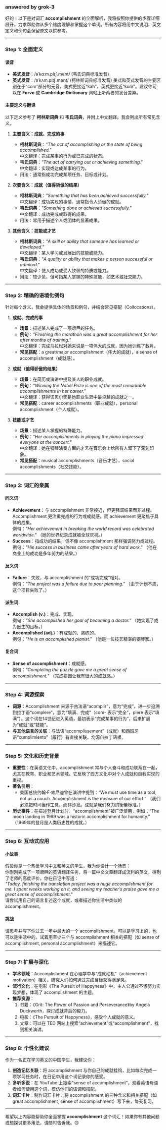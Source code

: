 ### answered by grok-3
好的！以下是对词汇 **accomplishment** 的全面解析，我将按照你提供的步骤详细展开，力求帮助你从多个维度理解和掌握这个单词。所有内容将用中文说明，英文定义和例句会保留原文以供参考。

---

### **Step 1: 全面定义**

#### **读音**
- **美式发音**：/əˈkɑːm.plɪʃ.mənt/ (韦氏词典标准发音)
- **英式发音**：/əˈkʌm.plɪʃ.mənt/ (柯林斯词典标准发音)
美式和英式发音的主要区别在于“com”部分的元音，美式更接近“kah”，英式更接近“kum”。建议你可以在 **Forvo** 或 **Cambridge Dictionary** 网站上听两者的发音差异。

#### **主要定义与翻译**
以下定义参考了 **柯林斯词典** 和 **韦氏词典**，并附上中文翻译。我会列出所有常见含义。

1. **主要含义：成就、完成的事**
   - **柯林斯词典**：*"The act of accomplishing or the state of being accomplished."*  
     中文翻译：完成某事的行为或已完成的状态。
   - **韦氏词典**：*"The act of carrying out or achieving something."*  
     中文翻译：实现或达成某事的行为。
   - 用法：通常指成功完成某项任务、目标或计划。

2. **次要含义：成就（值得骄傲的结果）**
   - **柯林斯词典**：*"Something that has been achieved successfully."*  
     中文翻译：成功实现的事情，通常指令人骄傲的成就。
   - **韦氏词典**：*"Something done or achieved successfully."*  
     中文翻译：成功完成或取得的成果。
   - 用法：常用于描述个人或团体的显著成果。

3. **其他含义：技能或才艺**
   - **柯林斯词典**：*"A skill or ability that someone has learned or developed."*  
     中文翻译：某人学习或发展出的技能或能力。
   - **韦氏词典**：*"A quality or ability that makes a person successful or admired."*  
     中文翻译：使人成功或受人钦佩的特质或能力。
   - 用法：较少见，但可指某人掌握的特殊技能，如艺术或社交能力。

---

### **Step 2: 精确的语境化例句**

针对每个含义，我会提供具体的场景和例句，并结合常见搭配（Collocations）。

1. **成就、完成的事**
   - **场景**：描述某人完成了一项艰巨的任务。
   - **例句**：*"Finishing the marathon was a great accomplishment for her after months of training."*  
     中文翻译：完成马拉松对她来说是一项伟大的成就，因为她训练了数月。
   - **常见搭配**：a great/major accomplishment（伟大的成就），a sense of accomplishment（成就感）。

2. **成就（值得骄傲的结果）**
   - **场景**：在简历或演讲中提及某人的职业成就。
   - **例句**：*"Winning the Nobel Prize is one of the most remarkable accomplishments in her career."*  
     中文翻译：获得诺贝尔奖是她职业生涯中最卓越的成就之一。
   - **常见搭配**：career accomplishments（职业成就），personal accomplishment（个人成就）。

3. **技能或才艺**
   - **场景**：描述某人掌握的特殊能力。
   - **例句**：*"Her accomplishments in playing the piano impressed everyone at the concert."*  
     中文翻译：她在钢琴演奏方面的才艺在音乐会上给所有人留下了深刻印象。
   - **常见搭配**：musical accomplishments（音乐才艺），social accomplishments（社交技能）。

---

### **Step 3: 词汇的亲属**

#### **同义词**
- **Achievement**：与 accomplishment 非常接近，但更强调结果而非过程。Accomplishment 更注重完成的行为或成就感，而 achievement 更聚焦于具体的成果。  
  例句：*"Her achievement in breaking the world record was celebrated worldwide."* （她的世界纪录成就被全球庆祝。）
- **Success**：指成功的结果，但不像 accomplishment 那样强调努力或过程。  
  例句：*"His success in business came after years of hard work."* （他在商业上的成功是多年努力的结果。）

#### **反义词**
- **Failure**：失败，与 accomplishment 的“成功完成”相对。  
  例句：*"The project was a failure due to poor planning."* （由于计划不周，这个项目失败了。）

#### **派生词**
- **Accomplish (v.)**：完成、实现。  
  例句：*"She accomplished her goal of becoming a doctor."* （她实现了成为医生的目标。）
- **Accomplished (adj.)**：有成就的、熟练的。  
  例句：*"He is an accomplished pianist."* （他是一位技艺精湛的钢琴家。）

#### **复合词**
- **Sense of accomplishment**：成就感。  
  例句：*"Completing the puzzle gave me a great sense of accomplishment."* （完成拼图让我有很大的成就感。）

---

### **Step 4: 词源探索**

- **词源**：Accomplishment 来源于古法语“acomplir”，意为“完成”，进一步追溯到拉丁语“complere”，意为“填满、完成”（com- 表示“完全”，plere 表示“填满”）。这个词在14世纪进入英语，最初表示“完成某事的行为”，后来扩展为“成就”或“技能”。
- **与其他语言的关联**：与法语“accomplissement”（成就）和西班牙语“cumplimiento”（履行）有直接关联，均源自拉丁语根。

---

### **Step 5: 文化和历史背景**

- **重要性**：在英语文化中，accomplishment 常与个人奋斗和成功联系在一起，尤其在教育、职业和艺术领域。它反映了西方文化中对个人成就和自我实现的重视。
- **著名引用**：
  - 美国总统约翰·F·肯尼迪曾在演讲中提到：“We must use time as a tool, not as a couch. Accomplishment is the measure of our effort.” （我们必须把时间当作工具，而非沙发。成就是我们努力的衡量标准。）
- **历史事件**：在描述登月计划时，“accomplishment”被广泛使用，例如：“The moon landing in 1969 was a historic accomplishment for humanity.” （1969年的登月是人类历史性的成就。）

---

### **Step 6: 互动式应用**

#### **小故事**
假设你是一个热爱学习中文和英文的学生，我为你设计一个场景：  
你刚刚完成了一项艰巨的英语翻译任务，将一篇中文文章翻译成流利的英文，得到了老师的高度评价。你在日记中写道：  
*"Today, finishing the translation project was a huge accomplishment for me. I spent weeks working on it, and seeing my teacher’s praise gave me a great sense of accomplishment."*  
请尝试用自己的语言复述这个成就，或者描述你生活中类似的 accomplishment。

#### **挑战**
请思考并写下你过去一年中最大的一个 accomplishment，可以是学习上的，也可以是生活中的。试着用至少三个与 accomplishment 相关的搭配（如 sense of accomplishment, personal accomplishment）来描述它。

---

### **Step 7: 扩展与深化**

- **学术领域**：Accomplishment 在心理学中与“成就动机”（achievement motivation）相关，研究人们如何通过完成目标获得满足感。
- **流行文化**：在电影《The Pursuit of Happyness》中，主人公通过不懈努力实现梦想，体现了 accomplishment 的主题。
- **推荐资源**：
  1. 书籍：《Grit: The Power of Passion and Perseverance》by Angela Duckworth，探讨成就背后的毅力。
  2. 电影：《The Pursuit of Happyness》，感受个人成就的意义。
  3. 文章：可以在 TED 网站上搜索“achievement”或“accomplishment”，找到相关演讲。

---

### **Step 8: 个性化建议**

作为一名正在学习英文的中国学生，我建议你：
1. **创造记忆关联**：将 accomplishment 与你自己的成就挂钩，比如每次完成一项学习任务时，在日记中用这个词记录你的感受。
2. **多听多说**：在 YouTube 上搜索“sense of accomplishment”，观看英语母语者如何使用这个词，模仿他们的语调和搭配。
3. **词汇卡片**：制作词汇卡片，将 accomplishment 的三种含义和相关搭配（如 great accomplishment, sense of accomplishment）写下来，每天复习。

---

希望以上内容能帮助你全面掌握 **accomplishment** 这个词汇！如果你有其他问题或想探讨更多用法，请随时告诉我。😊